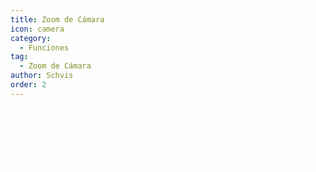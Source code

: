 ```yaml
---
title: Zoom de Cámara
icon: camera
category:
  - Funciones
tag:
  - Zoom de Cámara
author: Schvis
order: 2
---
```


## <span style='color:white;'>Zoom de Cámara permite al jugador cambiar el zoom de la cámara a valores que no están disponibles.</span>